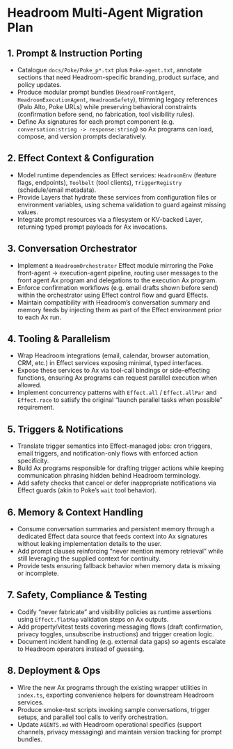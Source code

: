 # Headroom Multi-Agent Migration Plan

## 1. Prompt & Instruction Porting
- Catalogue `docs/Poke/Poke_p*.txt` plus `Poke-agent.txt`, annotate sections that need Headroom-specific branding, product surface, and policy updates.
- Produce modular prompt bundles (`HeadroomFrontAgent`, `HeadroomExecutionAgent`, `HeadroomSafety`), trimming legacy references (Palo Alto, Poke URLs) while preserving behavioral constraints (confirmation before send, no fabrication, tool visibility rules).
- Define Ax signatures for each prompt component (e.g. `conversation:string -> response:string`) so Ax programs can load, compose, and version prompts declaratively.

## 2. Effect Context & Configuration
- Model runtime dependencies as Effect services: `HeadroomEnv` (feature flags, endpoints), `Toolbelt` (tool clients), `TriggerRegistry` (schedule/email metadata).
- Provide Layers that hydrate these services from configuration files or environment variables, using schema validation to guard against missing values.
- Integrate prompt resources via a filesystem or KV-backed Layer, returning typed prompt payloads for Ax invocations.

## 3. Conversation Orchestrator
- Implement a `HeadroomOrchestrator` Effect module mirroring the Poke front-agent → execution-agent pipeline, routing user messages to the front agent Ax program and delegations to the execution Ax program.
- Enforce confirmation workflows (e.g. email drafts shown before send) within the orchestrator using Effect control flow and guard Effects.
- Maintain compatibility with Headroom’s conversation summary and memory feeds by injecting them as part of the Effect environment prior to each Ax run.

## 4. Tooling & Parallelism
- Wrap Headroom integrations (email, calendar, browser automation, CRM, etc.) in Effect services exposing minimal, typed interfaces.
- Expose these services to Ax via tool-call bindings or side-effecting functions, ensuring Ax programs can request parallel execution when allowed.
- Implement concurrency patterns with `Effect.all` / `Effect.allPar` and `Effect.race` to satisfy the original “launch parallel tasks when possible” requirement.

## 5. Triggers & Notifications
- Translate trigger semantics into Effect-managed jobs: cron triggers, email triggers, and notification-only flows with enforced action specificity.
- Build Ax programs responsible for drafting trigger actions while keeping communication phrasing hidden behind Headroom terminology.
- Add safety checks that cancel or defer inappropriate notifications via Effect guards (akin to Poke’s `wait` tool behavior).

## 6. Memory & Context Handling
- Consume conversation summaries and persistent memory through a dedicated Effect data source that feeds context into Ax signatures without leaking implementation details to the user.
- Add prompt clauses reinforcing “never mention memory retrieval” while still leveraging the supplied context for continuity.
- Provide tests ensuring fallback behavior when memory data is missing or incomplete.

## 7. Safety, Compliance & Testing
- Codify “never fabricate” and visibility policies as runtime assertions using `Effect.flatMap` validation steps on Ax outputs.
- Add property/vitest tests covering messaging flows (draft confirmation, privacy toggles, unsubscribe instructions) and trigger creation logic.
- Document incident handling (e.g. external data gaps) so agents escalate to Headroom operators instead of guessing.

## 8. Deployment & Ops
- Wire the new Ax programs through the existing wrapper utilities in `index.ts`, exporting convenience helpers for downstream Headroom services.
- Produce smoke-test scripts invoking sample conversations, trigger setups, and parallel tool calls to verify orchestration.
- Update `AGENTS.md` with Headroom operational specifics (support channels, privacy messaging) and maintain version tracking for prompt bundles.
